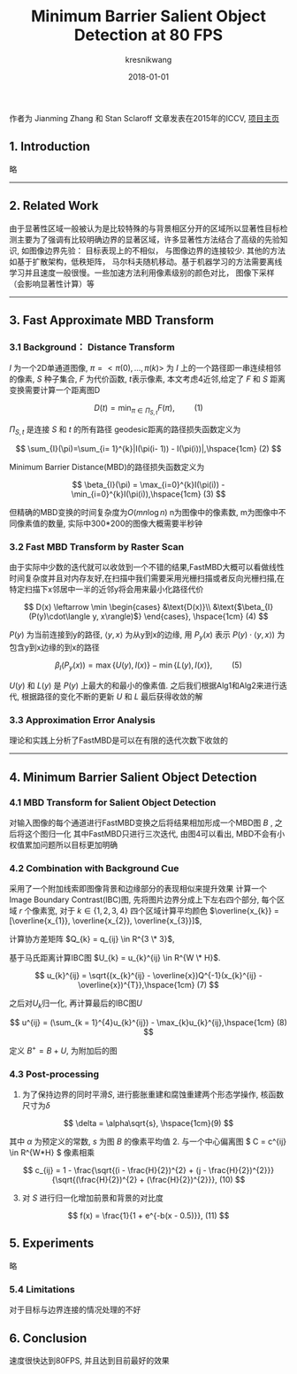 ﻿---
    author: kresnikwang
    comments: true
    date: 2018-01-01
    layout: post
    title: Minimum Barrier Salient Object Detection at 80 FPS
    categories:
    - paper
    tags:
    - saliency
---

作者为 Jianming Zhang 和 Stan Sclaroff 文章发表在2015年的ICCV, 
[项目主页](http://www.cs.bu.edu/groups/ivc/fastMBD/)

## 1. Introduction
略

---
## 2. Related Work
由于显著性区域一般被认为是比较特殊的与背景相区分开的区域所以显著性目标检测主要为了强调有比较明确边界的显著区域，许多显著性方法结合了高级的先验知识, 如图像边界先验： 目标表现上的不相似， 与图像边界的连接较少. 其他的方法如基于扩散架构，低秩矩阵， 马尔科夫随机移动。基于机器学习的方法需要离线学习并且速度一般很慢。一些加速方法利用像素级别的颜色对比， 图像下采样（会影响显著性计算）等

---
## 3. Fast Approximate MBD Transform
 
### 3.1 Background： Distance Transform
$I$ 为一个2D单通道图像, $\pi = <\pi(0), ..., \pi(k)>$ 为 $I$ 上的一个路径即一串连续相邻的像素, $S$ 种子集合, $F$ 为代价函数, $t$表示像素, 本文考虑4近邻,给定了 $F$ 和 $S$ 距离变换需要计算一个距离图D

$$
D(t) = \min_{\pi \in \Pi_{S, t}} F(\pi), \hspace{1cm}(1)
$$

$\Pi_{S, t}$ 是连接 $S$ 和 $t$ 的所有路径
geodesic距离的路径损失函数定义为

$$
\sum_{I}(\pi)=\sum_{i= 1}^{k}|I(\pi(i- 1)) - I(\pi(i))|,\hspace{1cm} (2)
$$

Minimum Barrier Distance(MBD)的路径损失函数定义为

$$
\beta_{I}(\pi) = \max_{i=0}^{k}I(\pi(i)) - \min_{i=0}^{k}I(\pi(i)),\hspace{1cm} (3)
$$

但精确的MBD变换的时间复杂度为$O(mn\log n)$
n为图像中的像素数, m为图像中不同像素值的数量, 实际中300\*200的图像大概需要半秒钟

### 3.2 Fast MBD Transform by Raster Scan
由于实际中少数的迭代就可以收敛到一个不错的结果,FastMBD大概可以看做线性时间复杂度并且对内存友好,在扫描中我们需要采用光栅扫描或者反向光栅扫描,在特定扫描下x邻居中一半的近邻y将会用来最小化路径代价

$$
D(x) \leftarrow \min
\begin{cases}
&\text{D(x)}\\
&\text{$\beta_{I}(P(y)\cdot\langle y, x\rangle)$}
\end{cases}, \hspace{1cm} (4)
$$

$P(y)$ 为当前连接到y的路径, $\langle y, x \rangle$ 为从y到x的边缘, 用 $P_{y}(x)$ 表示 $P(y)\cdot\langle y, x\rangle)$ 为包含y到x边缘的到x的路径

$$
\beta_{I}(P_{y}(x)) = \max\{U(y), I(x)\} - \min\{L(y), I(x)\},\hspace{1cm} (5)
$$

$U(y)$ 和 $L(y)$ 是 $P(y)$ 上最大的和最小的像素值.
之后我们根据Alg1和Alg2来进行迭代, 根据路径的变化不断的更新 $U$ 和 $L$ 最后获得收敛的解

### 3.3 Approximation Error Analysis
理论和实践上分析了FastMBD是可以在有限的迭代次数下收敛的

---

## 4. Minimum Barrier Salient Object Detection

### 4.1 MBD Transform for Salient Object Detection
对输入图像的每个通道进行FastMBD变换之后将结果相加形成一个MBD图 $B$ , 之后将这个图归一化
其中FastMBD只进行三次迭代, 由图4可以看出, MBD不会有小权值累加问题所以目标更加明确

### 4.2 Combination with Background Cue
采用了一个附加线索即图像背景和边缘部分的表现相似来提升效果
计算一个Image Boundary Contrast(IBC)图, 先将图片边界分成上下左右四个部分, 每个区域 $r$ 个像素宽, 对于 $k \in \{1, 2, 3, 4\}$ 
四个区域计算平均颜色 
$\overline{x_{k}} = [\overline{x_{1}}, \overline{x_{2}}, \overline{x_{3}}]$,

计算协方差矩阵 $Q_{k} = q_{ij} \in R^{3 \* 3}$,

基于马氏距离计算IBC图 $U_{k} = u_{k}^{ij} \in R^{W \* H}$.

$$
u_{k}^{ij} = \sqrt{(x_{k}^{ij} - \overline{x})Q^{-1}(x_{k}^{ij} - \overline{x})^{T}},\hspace{1cm} (7)
$$

之后对$U_{k}$归一化, 再计算最后的IBC图$U$

$$
u^{ij} = (\sum_{k = 1}^{4}u_{k}^{ij}) - \max_{k}u_{k}^{ij},\hspace{1cm} (8)
$$

定义 $B^{+} = B + U$, 为附加后的图

### 4.3 Post-processing
1. 为了保持边界的同时平滑$S$, 进行膨胀重建和腐蚀重建两个形态学操作, 核函数尺寸为$\delta$

$$
\delta = \alpha\sqrt{s}, \hspace{1cm}(9)
$$

其中 $\alpha$ 为预定义的常数, $s$ 为图 $B$ 的像素平均值
2. 与一个中心偏离图 $ C = c^{ij} \in R^{W\*H} $ 像素相乘

$$
c_{ij} = 1 - \frac{\sqrt{(i - \frac{H}{2})^{2} + (j - \frac{H}{2})^{2}}}{\sqrt{(\frac{H}{2})^{2} + (\frac{H}{2})^{2}}}, (10)
$$

3. 对 $S$ 进行归一化增加前景和背景的对比度

$$
f(x) = \frac{1}{1 + e^{-b(x - 0.5)}}, (11)
$$

## 5. Experiments
略
### 5.4 Limitations
对于目标与边界连接的情况处理的不好

## 6. Conclusion
速度很快达到80FPS, 并且达到目前最好的效果



